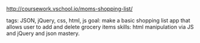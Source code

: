 http://coursework.vschool.io/moms-shopping-list/

tags: JSON, jQuery, css, html, js
goal: make a basic shopping list app that allows user to add and delete grocery items
skills: html manipulation via JS and jQuery and json mastery. 

